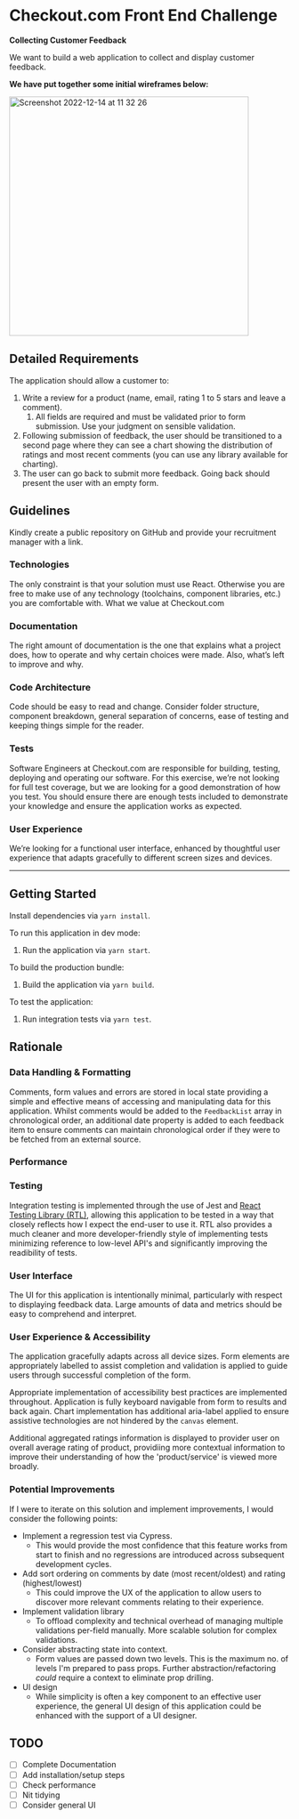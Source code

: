 # Checkout.com Front End Challenge

**Collecting Customer Feedback**

We want to build a web application to collect and display customer feedback.

**We have put together some initial wireframes below:**

<img width="430" alt="Screenshot 2022-12-14 at 11 32 26" src="https://user-images.githubusercontent.com/33296316/207584427-2b266f44-e14c-4409-925e-0d71885fa0d9.png">

## Detailed Requirements

The application should allow a customer to:

1. Write a review for a product (name, email, rating 1 to 5 stars and leave a comment).
   1. All fields are required and must be validated prior to form submission. Use your judgment on sensible validation.
2. Following submission of feedback, the user should be transitioned to a second page where they can see a chart showing the distribution of ratings and most recent comments (you can use any library available for charting).
3. The user can go back to submit more feedback. Going back should present the user with
   an empty form.

## Guidelines

Kindly create a public repository on GitHub and provide your recruitment manager with a link.

### Technologies

The only constraint is that your solution must use React. Otherwise you are free to make use of
any technology (toolchains, component libraries, etc.) you are comfortable with.
What we value at Checkout.com

### Documentation

The right amount of documentation is the one that explains what a project does, how to operate
and why certain choices were made. Also, what’s left to improve and why.

### Code Architecture

Code should be easy to read and change. Consider folder structure, component breakdown,
general separation of concerns, ease of testing and keeping things simple for the reader.

### Tests

Software Engineers at Checkout.com are responsible for building, testing, deploying and
operating our software. For this exercise, we’re not looking for full test coverage, but we are
looking for a good demonstration of how you test. You should ensure there are enough tests
included to demonstrate your knowledge and ensure the application works as expected.

### User Experience

We’re looking for a functional user interface, enhanced by thoughtful user experience that
adapts gracefully to different screen sizes and devices.

---

## Getting Started

Install dependencies via `yarn install`.

To run this application in dev mode:

1. Run the application via `yarn start`.

To build the production bundle:

1. Build the application via `yarn build`.

To test the application:

1. Run integration tests via `yarn test`.

## Rationale

### Data Handling & Formatting

Comments, form values and errors are stored in local state providing a simple and effective means of accessing and manipulating data for this application. Whilst comments would be added to the `FeedbackList` array in chronological order, an additional date property is added to each feedback item to ensure comments can maintain chronological order if they were to be fetched from an external source.

### Performance

### Testing

Integration testing is implemented through the use of Jest and [React Testing Library (RTL)](https://testing-library.com/docs/react-testing-library/intro), allowing this application to be tested in a way that closely reflects how I expect the end-user to use it. RTL also provides a much cleaner and more developer-friendly style of implementing tests minimizing reference to low-level API's and significantly improving the readibility of tests.

### User Interface

The UI for this application is intentionally minimal, particularly with respect to displaying feedback data. Large amounts of data and metrics should be easy to comprehend and interpret.

### User Experience & Accessibility

The application gracefully adapts across all device sizes. Form elements are appropriately labelled to assist completion and validation is applied to guide users through successful completion of the form.

Appropriate implementation of accessibility best practices are implemented throughout. Application is fully keyboard navigable from form to results and back again. Chart implementation has additional aria-label applied to ensure assistive technologies are not hindered by the `canvas` element.

Additional aggregated ratings information is displayed to provider user on overall average rating of product, providiing more contextual information to improve their understanding of how the 'product/service' is viewed more broadly.

### Potential Improvements

If I were to iterate on this solution and implement improvements, I would consider the following points:

- Implement a regression test via Cypress.
  - This would provide the most confidence that this feature works from start to finish and no regressions are introduced across subsequent development cycles.
- Add sort ordering on comments by date (most recent/oldest) and rating (highest/lowest)
  - This could improve the UX of the application to allow users to discover more relevant comments relating to their experience.
- Implement validation library
  - To offload complexity and technical overhead of managing multiple validations per-field manually. More scalable solution for complex validations.
- Consider abstracting state into context.
  - Form values are passed down two levels. This is the maximum no. of levels I'm prepared to pass props. Further abstraction/refactoring _could_ require a context to eliminate prop drilling.
- UI design
  - While simplicity is often a key component to an effective user experience, the general UI design of this application could be enhanced with the support of a UI designer.

## TODO

- [ ] Complete Documentation
- [ ] Add installation/setup steps
- [ ] Check performance
- [ ] Nit tidying
- [ ] Consider general UI
